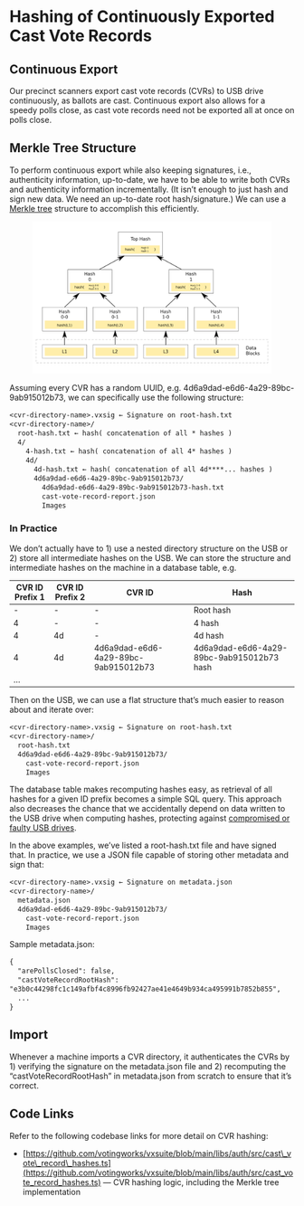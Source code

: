 # Hashing of Continuously Exported Cast Vote Records

## Continuous Export

Our precinct scanners export cast vote records (CVRs) to USB drive continuously, as ballots are cast. Continuous export also allows for a speedy polls close, as cast vote records need not be exported all at once on polls close.

## Merkle Tree Structure

To perform continuous export while also keeping signatures, i.e., authenticity information, up-to-date, we have to be able to write both CVRs and authenticity information incrementally. (It isn’t enough to just hash and sign new data. We need an up-to-date root hash/signature.) We can use a [Merkle tree](https://en.wikipedia.org/wiki/Merkle_tree) structure to accomplish this efficiently.

<figure><img src="../../../.gitbook/assets/image (1).png" alt=""><figcaption></figcaption></figure>

Assuming every CVR has a random UUID, e.g. 4d6a9dad-e6d6-4a29-89bc-9ab915012b73, we can specifically use the following structure:

```
<cvr-directory-name>.vxsig ← Signature on root-hash.txt
<cvr-directory-name>/
  root-hash.txt ← hash( concatenation of all * hashes )
  4/
    4-hash.txt ← hash( concatenation of all 4* hashes )
    4d/
      4d-hash.txt ← hash( concatenation of all 4d****... hashes )
      4d6a9dad-e6d6-4a29-89bc-9ab915012b73/
        4d6a9dad-e6d6-4a29-89bc-9ab915012b73-hash.txt
        cast-vote-record-report.json
        Images
```

### In Practice

We don’t actually have to 1) use a nested directory structure on the USB or 2) store all intermediate hashes on the USB. We can store the structure and intermediate hashes on the machine in a database table, e.g.

| CVR ID Prefix 1 | CVR ID Prefix 2 | CVR ID                               | Hash                                      |
| --------------- | --------------- | ------------------------------------ | ----------------------------------------- |
| -               | -               | -                                    | Root hash                                 |
| 4               | -               | -                                    | 4 hash                                    |
| 4               | 4d              | -                                    | 4d hash                                   |
| 4               | 4d              | 4d6a9dad-e6d6-4a29-89bc-9ab915012b73 | 4d6a9dad-e6d6-4a29-89bc-9ab915012b73 hash |
| …               |                 |                                      |                                           |

Then on the USB, we can use a flat structure that’s much easier to reason about and iterate over:

```
<cvr-directory-name>.vxsig ← Signature on root-hash.txt
<cvr-directory-name>/
  root-hash.txt
  4d6a9dad-e6d6-4a29-89bc-9ab915012b73/
    cast-vote-record-report.json
    Images
```

The database table makes recomputing hashes easy, as retrieval of all hashes for a given ID prefix becomes a simple SQL query. This approach also decreases the chance that we accidentally depend on data written to the USB drive when computing hashes, protecting against [compromised or faulty USB drives](https://github.com/votingworks/vxsuite/pull/3554).

In the above examples, we’ve listed a root-hash.txt file and have signed that. In practice, we use a JSON file capable of storing other metadata and sign that:

```
<cvr-directory-name>.vxsig ← Signature on metadata.json
<cvr-directory-name>/
  metadata.json
  4d6a9dad-e6d6-4a29-89bc-9ab915012b73/
    cast-vote-record-report.json
    Images
```

Sample metadata.json:

```
{
  "arePollsClosed": false,
  "castVoteRecordRootHash": "e3b0c44298fc1c149afbf4c8996fb92427ae41e4649b934ca495991b7852b855",
  ...
}
```

## Import

Whenever a machine imports a CVR directory, it authenticates the CVRs by 1) verifying the signature on the metadata.json file and 2) recomputing the “castVoteRecordRootHash” in metadata.json from scratch to ensure that it’s correct.

## Code Links

Refer to the following codebase links for more detail on CVR hashing:

* [https://github.com/votingworks/vxsuite/blob/main/libs/auth/src/cast\_vote\_record\_hashes.ts](https://github.com/votingworks/vxsuite/blob/main/libs/auth/src/cast_vote_record_hashes.ts) — CVR hashing logic, including the Merkle tree implementation
